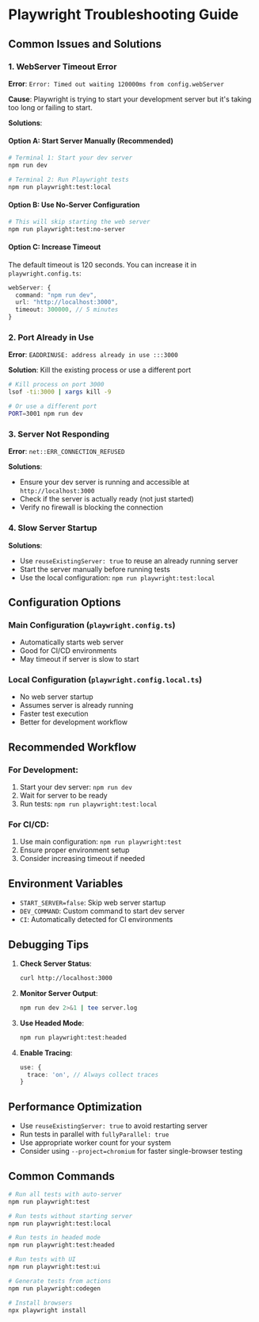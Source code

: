 # Playwright Troubleshooting Guide

## Common Issues and Solutions

### 1. WebServer Timeout Error

**Error**: `Error: Timed out waiting 120000ms from config.webServer`

**Cause**: Playwright is trying to start your development server but it's taking too long or failing to start.

**Solutions**:

#### Option A: Start Server Manually (Recommended)

```bash
# Terminal 1: Start your dev server
npm run dev

# Terminal 2: Run Playwright tests
npm run playwright:test:local
```

#### Option B: Use No-Server Configuration

```bash
# This will skip starting the web server
npm run playwright:test:no-server
```

#### Option C: Increase Timeout

The default timeout is 120 seconds. You can increase it in `playwright.config.ts`:

```typescript
webServer: {
  command: "npm run dev",
  url: "http://localhost:3000",
  timeout: 300000, // 5 minutes
}
```

### 2. Port Already in Use

**Error**: `EADDRINUSE: address already in use :::3000`

**Solution**: Kill the existing process or use a different port

```bash
# Kill process on port 3000
lsof -ti:3000 | xargs kill -9

# Or use a different port
PORT=3001 npm run dev
```

### 3. Server Not Responding

**Error**: `net::ERR_CONNECTION_REFUSED`

**Solutions**:

- Ensure your dev server is running and accessible at `http://localhost:3000`
- Check if the server is actually ready (not just started)
- Verify no firewall is blocking the connection

### 4. Slow Server Startup

**Solutions**:

- Use `reuseExistingServer: true` to reuse an already running server
- Start the server manually before running tests
- Use the local configuration: `npm run playwright:test:local`

## Configuration Options

### Main Configuration (`playwright.config.ts`)

- Automatically starts web server
- Good for CI/CD environments
- May timeout if server is slow to start

### Local Configuration (`playwright.config.local.ts`)

- No web server startup
- Assumes server is already running
- Faster test execution
- Better for development workflow

## Recommended Workflow

### For Development:

1. Start your dev server: `npm run dev`
2. Wait for server to be ready
3. Run tests: `npm run playwright:test:local`

### For CI/CD:

1. Use main configuration: `npm run playwright:test`
2. Ensure proper environment setup
3. Consider increasing timeout if needed

## Environment Variables

- `START_SERVER=false`: Skip web server startup
- `DEV_COMMAND`: Custom command to start dev server
- `CI`: Automatically detected for CI environments

## Debugging Tips

1. **Check Server Status**:

   ```bash
   curl http://localhost:3000
   ```

2. **Monitor Server Output**:

   ```bash
   npm run dev 2>&1 | tee server.log
   ```

3. **Use Headed Mode**:

   ```bash
   npm run playwright:test:headed
   ```

4. **Enable Tracing**:
   ```typescript
   use: {
     trace: 'on', // Always collect traces
   }
   ```

## Performance Optimization

- Use `reuseExistingServer: true` to avoid restarting server
- Run tests in parallel with `fullyParallel: true`
- Use appropriate worker count for your system
- Consider using `--project=chromium` for faster single-browser testing

## Common Commands

```bash
# Run all tests with auto-server
npm run playwright:test

# Run tests without starting server
npm run playwright:test:local

# Run tests in headed mode
npm run playwright:test:headed

# Run tests with UI
npm run playwright:test:ui

# Generate tests from actions
npm run playwright:codegen

# Install browsers
npx playwright install
```
